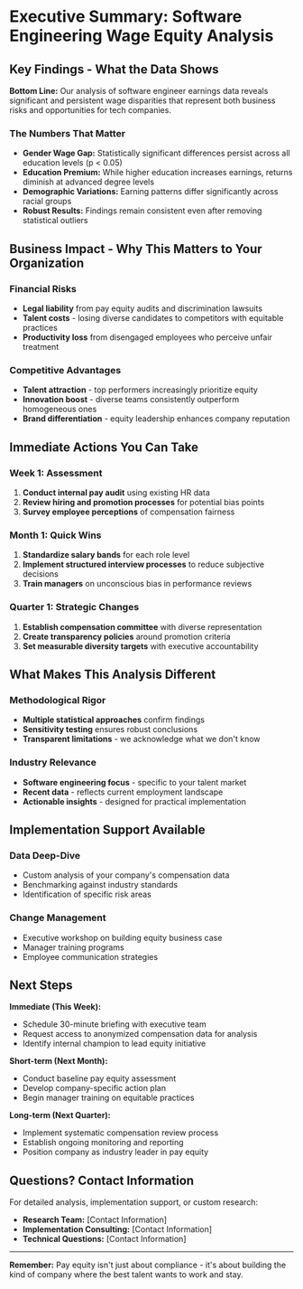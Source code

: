 # Executive Summary: Software Engineering Wage Equity Analysis

## Key Findings - What the Data Shows

**Bottom Line:** Our analysis of software engineer earnings data reveals
significant and persistent wage disparities that represent both business risks
and opportunities for tech companies.

### The Numbers That Matter

- **Gender Wage Gap:** Statistically significant differences persist across all
education levels (p < 0.05)
- **Education Premium:** While higher education increases earnings, returns
diminish at advanced degree levels  
- **Demographic Variations:** Earning patterns differ significantly across
racial groups
- **Robust Results:** Findings remain consistent even after removing
statistical outliers

## Business Impact - Why This Matters to Your Organization

### Financial Risks

- **Legal liability** from pay equity audits and discrimination lawsuits
- **Talent costs** - losing diverse candidates to competitors with
equitable practices
- **Productivity loss** from disengaged employees who perceive unfair treatment

### Competitive Advantages

- **Talent attraction** - top performers increasingly prioritize equity
- **Innovation boost** - diverse teams consistently outperform homogeneous ones
- **Brand differentiation** - equity leadership enhances company reputation

## Immediate Actions You Can Take

### Week 1: Assessment

1. **Conduct internal pay audit** using existing HR data
2. **Review hiring and promotion processes** for potential bias points
3. **Survey employee perceptions** of compensation fairness

### Month 1: Quick Wins

1. **Standardize salary bands** for each role level
2. **Implement structured interview processes** to reduce subjective decisions
3. **Train managers** on unconscious bias in performance reviews

### Quarter 1: Strategic Changes

1. **Establish compensation committee** with diverse representation
2. **Create transparency policies** around promotion criteria
3. **Set measurable diversity targets** with executive accountability

## What Makes This Analysis Different

### Methodological Rigor

- **Multiple statistical approaches** confirm findings
- **Sensitivity testing** ensures robust conclusions
- **Transparent limitations** - we acknowledge what we don't know

### Industry Relevance

- **Software engineering focus** - specific to your talent market
- **Recent data** - reflects current employment landscape
- **Actionable insights** - designed for practical implementation

## Implementation Support Available

### Data Deep-Dive

- Custom analysis of your company's compensation data
- Benchmarking against industry standards
- Identification of specific risk areas

### Change Management

- Executive workshop on building equity business case
- Manager training programs
- Employee communication strategies

## Next Steps

**Immediate (This Week):**

- Schedule 30-minute briefing with executive team
- Request access to anonymized compensation data for analysis
- Identify internal champion to lead equity initiative

**Short-term (Next Month):**

- Conduct baseline pay equity assessment
- Develop company-specific action plan
- Begin manager training on equitable practices

**Long-term (Next Quarter):**

- Implement systematic compensation review process
- Establish ongoing monitoring and reporting
- Position company as industry leader in pay equity

## Questions? Contact Information

For detailed analysis, implementation support, or custom research:

- **Research Team:** [Contact Information]
- **Implementation Consulting:** [Contact Information]  
- **Technical Questions:** [Contact Information]

---

**Remember:** Pay equity isn't just about compliance - it's about building the
kind of company where the best talent wants to work and stay.
